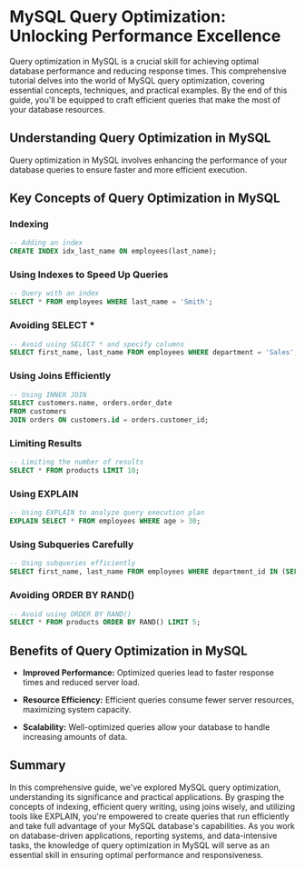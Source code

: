 # MySQL Query Optimization: Unlocking Performance Excellence

Query optimization in MySQL is a crucial skill for achieving optimal database performance and reducing response times. This comprehensive tutorial delves into the world of MySQL query optimization, covering essential concepts, techniques, and practical examples. By the end of this guide, you'll be equipped to craft efficient queries that make the most of your database resources.

## Understanding Query Optimization in MySQL

Query optimization in MySQL involves enhancing the performance of your database queries to ensure faster and more efficient execution.

## Key Concepts of Query Optimization in MySQL

### Indexing

```sql
-- Adding an index
CREATE INDEX idx_last_name ON employees(last_name);
```

### Using Indexes to Speed Up Queries

```sql
-- Query with an index
SELECT * FROM employees WHERE last_name = 'Smith';
```

### Avoiding SELECT *

```sql
-- Avoid using SELECT * and specify columns
SELECT first_name, last_name FROM employees WHERE department = 'Sales';
```

### Using Joins Efficiently

```sql
-- Using INNER JOIN
SELECT customers.name, orders.order_date
FROM customers
JOIN orders ON customers.id = orders.customer_id;
```

### Limiting Results

```sql
-- Limiting the number of results
SELECT * FROM products LIMIT 10;
```

### Using EXPLAIN

```sql
-- Using EXPLAIN to analyze query execution plan
EXPLAIN SELECT * FROM employees WHERE age > 30;
```

### Using Subqueries Carefully

```sql
-- Using subqueries efficiently
SELECT first_name, last_name FROM employees WHERE department_id IN (SELECT id FROM departments WHERE name = 'Sales');
```

### Avoiding ORDER BY RAND()

```sql
-- Avoid using ORDER BY RAND()
SELECT * FROM products ORDER BY RAND() LIMIT 5;
```

## Benefits of Query Optimization in MySQL

- **Improved Performance:** Optimized queries lead to faster response times and reduced server load.

- **Resource Efficiency:** Efficient queries consume fewer server resources, maximizing system capacity.

- **Scalability:** Well-optimized queries allow your database to handle increasing amounts of data.


## Summary

In this comprehensive guide, we've explored MySQL query optimization, understanding its significance and practical applications. By grasping the concepts of indexing, efficient query writing, using joins wisely, and utilizing tools like EXPLAIN, you're empowered to create queries that run efficiently and take full advantage of your MySQL database's capabilities. As you work on database-driven applications, reporting systems, and data-intensive tasks, the knowledge of query optimization in MySQL will serve as an essential skill in ensuring optimal performance and responsiveness.